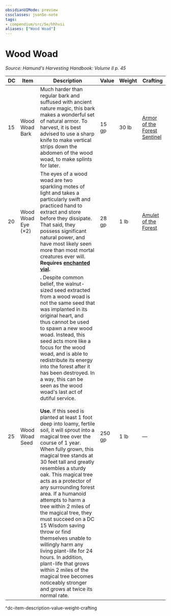 ```yaml
---
obsidianUIMode: preview
cssclasses: json5e-note
tags:
- compendium/src/5e/hhhvii
aliases: ["Wood Woad"]
---
```

# Wood Woad
*Source: Hamund's Harvesting Handbook: Volume II p. 45* 

| DC | Item | Description | Value | Weight | Crafting |
|----|------|-------------|-------|--------|----------|
| 15 | Wood Woad Bark | Much harder than regular bark and suffused with ancient nature magic, this bark makes a wonderful set of natural armor. To harvest, it is best advised to use a sharp knife to make vertical strips down the abdomen of the wood woad, to make splints for later. | 15 gp | 30 lb | [Armor of the Forest Sentinel](compendium/items/armor-of-the-forest-sentinel-hhhvii.md) |
| 20 | Wood Woad Eye (×2) | The eyes of a wood woad are two sparkling motes of light and takes a particularly swift and practiced hand to extract and store before they dissipate. That said, they possess significant natural power, and have most likely seen more than most mortal creatures ever will. **Requires [enchanted vial](compendium/items/enchanted-vial-hhhvi.md).** | 28 gp | 1 lb | [Amulet of the Forest](compendium/items/amulet-of-the-forest-hhhvii.md) |
| 25 | Wood Woad Seed | **.** Despite common belief, the walnut-sized seed extracted from a wood woad is not the same seed that was implanted in its original heart, and thus cannot be used to spawn a new wood woad. Instead, this seed acts more like a focus for the wood woad, and is able to redistribute its energy into the forest after it has been destroyed. In a way, this can be seen as the wood woad's last act of dutiful service.<br /><br />**Use.** If this seed is planted at least 1 foot deep into loamy, fertile soil, it will sprout into a magical tree over the course of 1 year. When fully grown, this magical tree stands at 30 feet tall and greatly resembles a sturdy oak. This magical tree acts as a protector of any surrounding forest area. If a humanoid attempts to harm a tree within 2 miles of the magical tree, they must succeed on a DC 15 Wisdom saving throw or find themselves unable to willingly harm any living plant-life for 24 hours. In addition, plant-life that grows within 2 miles of the magical tree becomes noticeably stronger and grows at twice its normal rate. | 250 gp | 1 lb | — |
^dc-item-description-value-weight-crafting